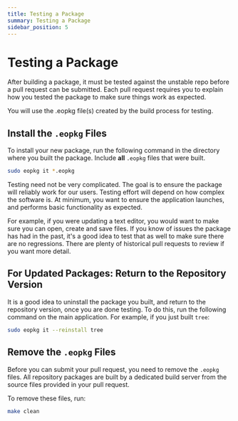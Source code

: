 ```yaml
---
title: Testing a Package
summary: Testing a Package
sidebar_position: 5
---
```


# Testing a Package

After building a package, it must be tested against the unstable repo before a pull request can be submitted. Each pull request requires you to explain how you tested the package to make sure things work as expected.

You will use the .eopkg file(s) created by the build process for testing.

## Install the `.eopkg` Files
To install your new package, run the following command in the directory where you built the package. Include **all** `.eopkg` files that were built.

```bash
sudo eopkg it *.eopkg
```

Testing need not be very complicated. The goal is to ensure the package will reliably work for our users. Testing effort will depend on how complex the software is. At minimum, you want to ensure the application launches, and performs basic functionality as expected.

For example, if you were updating a text editor, you would want to make sure you can open, create and save files. If you know of issues the package has had in the past, it's a good idea to test that as well to make sure there are no regressions. There are plenty of historical pull requests to review if you want more detail.

## For Updated Packages: Return to the Repository Version

It is a good idea to uninstall the package you built, and return to the repository version, once you are done testing. To do this, run the following command on the main application. For example, if you just built `tree`:

```bash
sudo eopkg it --reinstall tree
```

## Remove the `.eopkg` Files

Before you can submit your pull request, you need to remove the `.eopkg` files. All repository packages are built by a dedicated build server from the source files provided in your pull request.

To remove these files, run:

```bash
make clean
```

